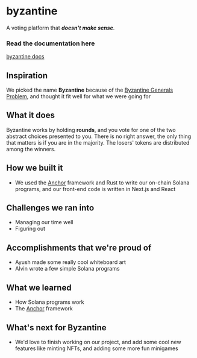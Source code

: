 # byzantine
A voting platform that ___doesn't make sense___.

### Read the documentation here
[byzantine docs](https://polarvoid.github.io/byzantine/byzantine/)

## Inspiration
We picked the name **Byzantine** because of the [Byzantine Generals Problem](https://en.wikipedia.org/wiki/Byzantine_fault), and thought it fit well for what we were going for

## What it does
Byzantine works by holding **rounds**, and you vote for one of the two abstract choices presented to you. There is no right answer, the only thing that matters is if you are in the majority. The losers' tokens are distributed among the winners.

## How we built it
- We used the [Anchor](https://www.anchor-lang.com/) framework and Rust to write our on-chain Solana programs, and our front-end code is written in Next.js and React

## Challenges we ran into
- Managing our time well
- Figuring out 

## Accomplishments that we're proud of
- Ayush made some really cool whiteboard art
- Alvin wrote a few simple Solana programs

## What we learned
- How Solana programs work
- The [Anchor](https://www.anchor-lang.com/) framework

## What's next for Byzantine
- We'd love to finish working on our project, and add some cool new features like minting NFTs, and adding some more fun minigames
